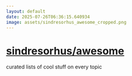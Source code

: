 ```yaml
---
layout: default
date: 2025-07-26T06:36:15.640934
image: assets/sindresorhus_awesome_cropped.png
---
```


# [sindresorhus/awesome](https://github.com/sindresorhus/awesome)

curated lists of cool stuff on every topic
